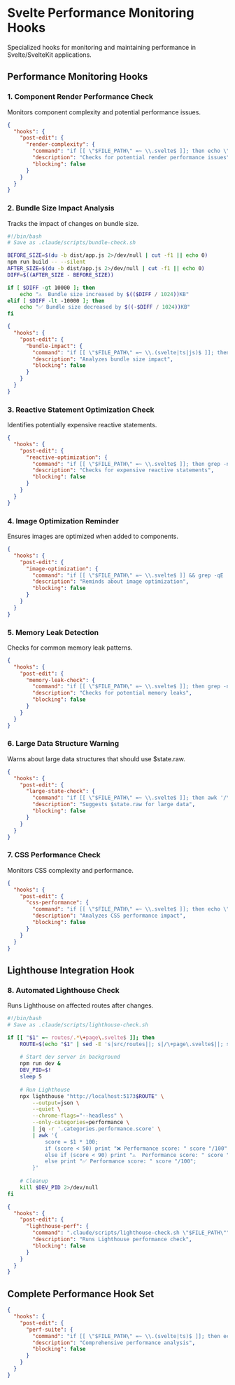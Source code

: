 # Svelte Performance Monitoring Hooks

Specialized hooks for monitoring and maintaining performance in Svelte/SvelteKit applications.

## Performance Monitoring Hooks

### 1. Component Render Performance Check
Monitors component complexity and potential performance issues.

```json
{
  "hooks": {
    "post-edit": {
      "render-complexity": {
        "command": "if [[ \"$FILE_PATH\" =~ \\.svelte$ ]]; then echo \"Analyzing component complexity...\"; grep -c '{#each' \"$FILE_PATH\" | awk '{if($1>3) print \"⚠️  Multiple each blocks detected. Consider virtualization.\"}'; grep -c '$effect' \"$FILE_PATH\" | awk '{if($1>5) print \"⚠️  Many effects detected. Review for optimization.\"}'; fi",
        "description": "Checks for potential render performance issues",
        "blocking": false
      }
    }
  }
}
```

### 2. Bundle Size Impact Analysis
Tracks the impact of changes on bundle size.

```bash
#!/bin/bash
# Save as .claude/scripts/bundle-check.sh

BEFORE_SIZE=$(du -b dist/app.js 2>/dev/null | cut -f1 || echo 0)
npm run build -- --silent
AFTER_SIZE=$(du -b dist/app.js 2>/dev/null | cut -f1 || echo 0)
DIFF=$((AFTER_SIZE - BEFORE_SIZE))

if [ $DIFF -gt 10000 ]; then
    echo "⚠️  Bundle size increased by $(($DIFF / 1024))KB"
elif [ $DIFF -lt -10000 ]; then
    echo "✅ Bundle size decreased by $((-$DIFF / 1024))KB"
fi
```

```json
{
  "hooks": {
    "post-edit": {
      "bundle-impact": {
        "command": "if [[ \"$FILE_PATH\" =~ \\.(svelte|ts|js)$ ]]; then .claude/scripts/bundle-check.sh; fi",
        "description": "Analyzes bundle size impact",
        "blocking": false
      }
    }
  }
}
```

### 3. Reactive Statement Optimization Check
Identifies potentially expensive reactive statements.

```json
{
  "hooks": {
    "post-edit": {
      "reactive-optimization": {
        "command": "if [[ \"$FILE_PATH\" =~ \\.svelte$ ]]; then grep -n '\\$:.*\\.filter\\|\\$:.*\\.map\\|\\$:.*\\.reduce' \"$FILE_PATH\" | while read -r line; do echo \"⚠️  Line $line: Consider using $derived for expensive computations\"; done; fi",
        "description": "Checks for expensive reactive statements",
        "blocking": false
      }
    }
  }
}
```

### 4. Image Optimization Reminder
Ensures images are optimized when added to components.

```json
{
  "hooks": {
    "post-edit": {
      "image-optimization": {
        "command": "if [[ \"$FILE_PATH\" =~ \\.svelte$ ]] && grep -qE '<img|src=.*\\.(png|jpg|jpeg)' \"$FILE_PATH\"; then echo '📸 Remember to: 1) Use WebP format, 2) Add loading=\"lazy\", 3) Include width/height attributes'; fi",
        "description": "Reminds about image optimization",
        "blocking": false
      }
    }
  }
}
```

### 5. Memory Leak Detection
Checks for common memory leak patterns.

```json
{
  "hooks": {
    "post-edit": {
      "memory-leak-check": {
        "command": "if [[ \"$FILE_PATH\" =~ \\.svelte$ ]]; then grep -n 'addEventListener\\|setInterval\\|setTimeout' \"$FILE_PATH\" | grep -v 'removeEventListener\\|clearInterval\\|clearTimeout' && echo '⚠️  Ensure cleanup in onDestroy' || true; fi",
        "description": "Checks for potential memory leaks",
        "blocking": false
      }
    }
  }
}
```

### 6. Large Data Structure Warning
Warns about large data structures that should use $state.raw.

```json
{
  "hooks": {
    "post-edit": {
      "large-state-check": {
        "command": "if [[ \"$FILE_PATH\" =~ \\.svelte$ ]]; then awk '/\\$state\\(/ {getline; if(/Array\\(|\\[.*\\]/ && length($0) > 100) print \"⚠️  Consider using $state.raw() for large arrays\"}' \"$FILE_PATH\"; fi",
        "description": "Suggests $state.raw for large data",
        "blocking": false
      }
    }
  }
}
```

### 7. CSS Performance Check
Monitors CSS complexity and performance.

```json
{
  "hooks": {
    "post-edit": {
      "css-performance": {
        "command": "if [[ \"$FILE_PATH\" =~ \\.svelte$ ]]; then echo \"CSS Analysis:\"; grep -c ':global' \"$FILE_PATH\" | awk '{if($1>5) print \"⚠️  Many global styles. Consider scoped styles.\"}'; grep -c '!important' \"$FILE_PATH\" | awk '{if($1>0) print \"⚠️  Avoid !important for better performance.\"}'; fi",
        "description": "Analyzes CSS performance impact",
        "blocking": false
      }
    }
  }
}
```

## Lighthouse Integration Hook

### 8. Automated Lighthouse Check
Runs Lighthouse on affected routes after changes.

```bash
#!/bin/bash
# Save as .claude/scripts/lighthouse-check.sh

if [[ "$1" =~ routes/.*\+page\.svelte$ ]]; then
    ROUTE=$(echo "$1" | sed -E 's|src/routes||; s|/\+page\.svelte$||; s|\[([^]]+)\]|test-\1|g')
    
    # Start dev server in background
    npm run dev &
    DEV_PID=$!
    sleep 5
    
    # Run Lighthouse
    npx lighthouse "http://localhost:5173$ROUTE" \
        --output=json \
        --quiet \
        --chrome-flags="--headless" \
        --only-categories=performance \
        | jq -r '.categories.performance.score' \
        | awk '{
            score = $1 * 100;
            if (score < 50) print "❌ Performance score: " score "/100";
            else if (score < 90) print "⚠️  Performance score: " score "/100";
            else print "✅ Performance score: " score "/100";
        }'
    
    # Cleanup
    kill $DEV_PID 2>/dev/null
fi
```

```json
{
  "hooks": {
    "post-edit": {
      "lighthouse-perf": {
        "command": ".claude/scripts/lighthouse-check.sh \"$FILE_PATH\"",
        "description": "Runs Lighthouse performance check",
        "blocking": false
      }
    }
  }
}
```

## Complete Performance Hook Set

```json
{
  "hooks": {
    "post-edit": {
      "perf-suite": {
        "command": "if [[ \"$FILE_PATH\" =~ \\.(svelte|ts)$ ]]; then echo '🔍 Performance Analysis:'; grep -c '$state(' \"$FILE_PATH\" | awk '{if($1>20) print \"  ⚠️  Many state variables (\"$1\")\"}'; grep -E 'filter\\(|map\\(|reduce\\(' \"$FILE_PATH\" | wc -l | awk '{if($1>10) print \"  ⚠️  Many array operations (\"$1\")\"}'; grep -c '$effect' \"$FILE_PATH\" | awk '{if($1>5) print \"  ⚠️  Many effects (\"$1\")\"}'; fi",
        "description": "Comprehensive performance analysis",
        "blocking": false
      }
    }
  }
}
```